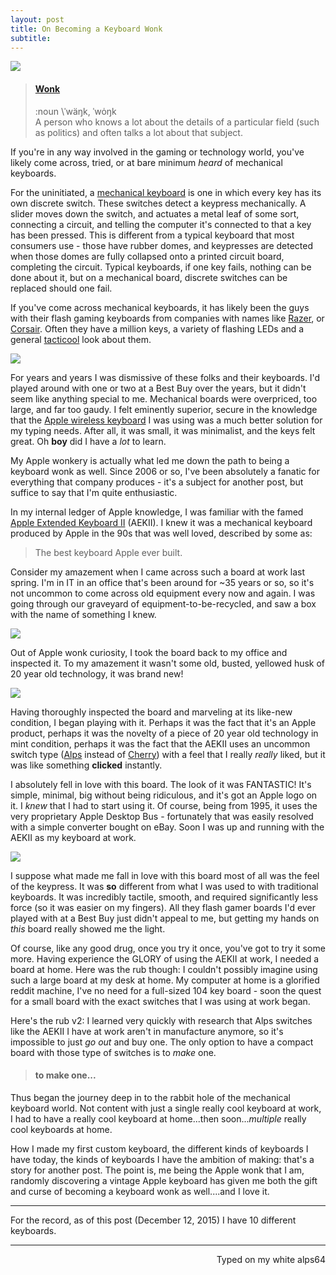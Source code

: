```yaml
---
layout: post
title: On Becoming a Keyboard Wonk
subtitle:
---
```

![](http://imgur.com/5oLoDXV.jpg)

> #### **[Wonk](http://beta.merriam-webster.com/dictionary/wonk)**  
> :noun \ˈwäŋk, ˈwȯŋk  
> A person who knows a lot about the details of a particular field (such as politics) and often talks a lot about that subject.

If you're in any way involved in the gaming or technology world, you've likely come across, tried, or at bare minimum _heard_ of mechanical keyboards.

For the uninitiated, a [mechanical keyboard](http://www.pcworld.com/article/240939/mechanical_keyboards_should_you_switch_.html) is one in which every key has its own discrete switch. These switches detect a keypress mechanically. A slider moves down the switch, and actuates a metal leaf of some sort, connecting a circuit, and telling the computer it's connected to that a key has been pressed. This is different from a typical keyboard that most consumers use - those have rubber domes, and keypresses are detected when those domes are fully collapsed onto a printed circuit board, completing the circuit. Typical keyboards, if one key fails, nothing can be done about it, but on a mechanical board, discrete switches can be replaced should one fail.

If you've come across mechanical keyboards, it has likely been the guys with their flash gaming keyboards from companies with names like [Razer](http://www.razerzone.com/gaming-keyboards-keypads), or [Corsair](http://www.corsair.com/en/gaming-keyboards). Often they have a million keys, a variety of flashing LEDs and a general [tacticool](http://www.urbandictionary.com/define.php?term=Tacticool) look about them.

![](http://imgur.com/mFFYRou.jpg)

For years and years I was dismissive of these folks and their keyboards. I'd played around with one or two at a Best Buy over the years, but it didn't seem like anything special to me. Mechanical boards were overpriced, too large, and far too gaudy. I felt eminently superior, secure in the knowledge that the [Apple wireless keyboard](https://en.wikipedia.org/wiki/Apple_Wireless_Keyboard) I was using was a much better solution for my typing needs. After all, it was small, it was minimalist, and the keys felt great. Oh **boy** did I have a _lot_ to learn.

My Apple wonkery is actually what led me down the path to being a keyboard wonk as well. Since 2006 or so, I've been absolutely a fanatic for everything that company produces - it's a subject for another post, but suffice to say that I'm quite enthusiastic.

In my internal ledger of Apple knowledge, I was familiar with the famed [Apple Extended Keyboard II](https://en.wikipedia.org/wiki/Apple_Extended_Keyboard) (AEKII). I knew it was a mechanical keyboard produced by Apple in the 90s that was well loved, described by some as:
>The best keyboard Apple ever built.

Consider my amazement when I came across such a board at work last spring. I'm in IT in an office that's been around for ~35 years or so, so it's not uncommon to come across old equipment every now and again. I was going through our graveyard of equipment-to-be-recycled, and saw a box with the name of something I knew.

![](http://i.imgur.com/HZnlHOS.jpg)

Out of Apple wonk curiosity, I took the board back to my office and inspected it. To my amazement it wasn't some old, busted, yellowed husk of 20 year old technology, it was brand new!

![](http://imgur.com/RM0ALym.jpg)

Having thoroughly inspected the board and marveling at its like-new condition, I began playing with it. Perhaps it was the fact that it's an Apple product, perhaps it was the novelty of a piece of 20 year old technology in mint condition, perhaps it was the fact that the AEKII uses an uncommon switch type ([Alps](http://deskthority.net/wiki/Alps_SKCM_White_Damped) instead of [Cherry](http://deskthority.net/wiki/Cherry_MX)) with a feel that I really _really_ liked, but it was like something **clicked** instantly.

I absolutely fell in love with this board. The look of it was FANTASTIC! It's simple, minimal, big without being ridiculous, and it's got an Apple logo on it. I _knew_ that I had to start using it. Of course, being from 1995, it uses the very proprietary Apple Desktop Bus - fortunately that was easily resolved with a simple converter bought on eBay. Soon I was up and running with the AEKII as my keyboard at work.

![](http://imgur.com/yqZXaag.jpg)

I suppose what made me fall in love with this board most of all was the feel of the keypress. It was **so** different from what I was used to with traditional keyboards. It was incredibly tactile, smooth, and required significantly less force (so it was easier on my fingers). All they flash gamer boards I'd ever played with at a Best Buy just didn't appeal to me, but getting my hands on _this_ board  really showed me the light.

Of course, like any good drug, once you try it once, you've got to try it some more. Having experience the GLORY of using the AEKII at work, I needed a board at home. Here was the rub though: I couldn't possibly imagine using such a large board at my desk at home. My computer at home is a glorified reddit machine, I've no need for a full-sized 104 key board - soon the quest for a small board with the exact switches that I was using at work began.

Here's the rub v2: I learned very quickly with research that Alps switches like the AEKII I have at work aren't in manufacture anymore, so it's impossible to just _go out_ and buy one. The only option to have a compact board with those type of switches is to _make_ one.

> #### to make one...

Thus began the journey deep in to the rabbit hole of the mechanical keyboard world. Not content with just a single really cool keyboard at work, I had to have a really cool keyboard at home...then soon..._multiple_ really cool keyboards at home.

How I made my first custom keyboard, the different kinds of keyboards I have today, the kinds of keyboards I have the ambition of making: that's a story for another post. The point is, me being the Apple wonk that I am, randomly discovering a vintage Apple keyboard has given me both the gift and curse of becoming a keyboard wonk as well....and I love it.

---
For the record, as of this post (December 12, 2015) I have 10 different keyboards.

---
<p align="right">Typed on my white alps64</p>
